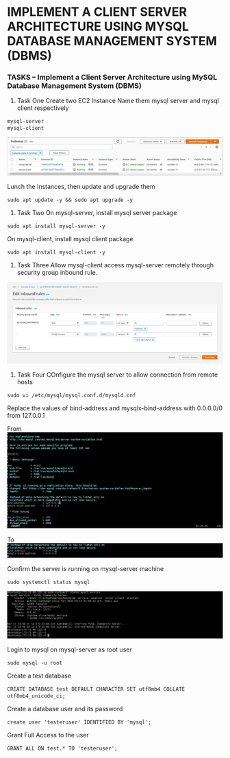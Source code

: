 # **IMPLEMENT A CLIENT SERVER ARCHITECTURE USING MYSQL DATABASE MANAGEMENT SYSTEM (DBMS)** #

### **TASKS – Implement a Client Server Architecture using MySQL Database Management System (DBMS)** ###

1. Task One
  Create two EC2 Instance
  Name them mysql server and mysql client respectively
  ~~~
  mysql-server
  mysql-client
  ~~~
  
  ![image](mysql-instances.jpg)
  
  Lunch the Instances, then update and upgrade them
  ~~~
  sudo apt update -y && sudo apt upgrade -y
  ~~~

1. Task Two
  On mysql-server, install mysql server package
  ~~~
  sudo apt install mysql-server -y
  ~~~
  
  On mysql-client, install mysql client package
  ~~~
  sudo apt install mysql-client -y
  ~~~
  
1. Task Three
  Allow mysql-client access mysql-server remotely through security group inbound rule.
  
  ![image](mysql-inbound-rule.jpg)
  
1. Task Four
  COnfigure the mysql server to allow connection from remote hosts
  ~~~
  sudo vi /etc/mysql/mysql.conf.d/mysqld.cnf
  ~~~
  Replace the values of bind-address and mysqlx-bind-address with 0.0.0.0/0 from 127.0.0.1
  
  From
  ![image](mysql_bind_unchanged.jpg)
  
  To
  ![image](mysql_bind_changed1.jpg)
  
  Confirm the server is running on mysql-server machine
  ~~~
  sudo systemctl status mysql
  ~~~
  
  ![image](mysql-running.jpg)
  
  Login to mysql on mysql-server as root user
  ~~~
  sudo mysql -u root
  ~~~
  Create a test database
  ~~~
  CREATE DATABASE test DEFAULT CHARACTER SET utf8mb4 COLLATE utf8mb4_unicode_ci;
  ~~~
  Create a database user and its password 
  ~~~
  create user 'testeruser' IDENTIFIED BY 'mysql';
  ~~~
  Grant Full Access to the user
  ~~~
  GRANT ALL ON test.* TO 'testeruser';
  ~~~
  
  

